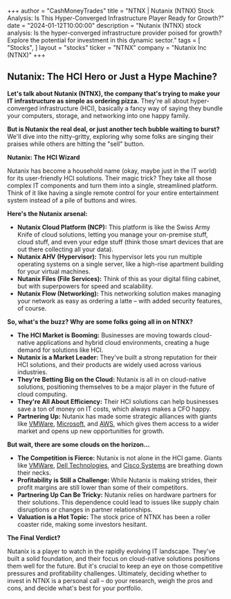 +++
author = "CashMoneyTrades"
title = "NTNX |  Nutanix (NTNX) Stock Analysis:  Is This Hyper-Converged Infrastructure Player Ready for Growth?"
date = "2024-01-12T10:00:00"
description = "Nutanix (NTNX) stock analysis: Is the hyper-converged infrastructure provider poised for growth? Explore the potential for investment in this dynamic sector."
tags = [
"Stocks",
]
layout = "stocks"
ticker = "NTNX"
company = "Nutanix Inc (NTNX)"
+++
        


## Nutanix: The HCI Hero or Just a Hype Machine?

**Let's talk about Nutanix (NTNX), the company that's trying to make your IT infrastructure as simple as ordering pizza.** They're all about hyper-converged infrastructure (HCI), basically a fancy way of saying they bundle your computers, storage, and networking into one happy family.  

**But is Nutanix the real deal, or just another tech bubble waiting to burst?** We'll dive into the nitty-gritty, exploring why some folks are singing their praises while others are hitting the "sell" button. 

**Nutanix: The HCI Wizard**

Nutanix has become a household name (okay, maybe just in the IT world) for its user-friendly HCI solutions. Their magic trick? They take all those complex IT components and turn them into a single, streamlined platform. Think of it like having a single remote control for your entire entertainment system instead of a pile of buttons and wires. 

**Here's the Nutanix arsenal:**

* **Nutanix Cloud Platform (NCP):**  This platform is like the Swiss Army Knife of cloud solutions, letting you manage your on-premise stuff, cloud stuff, and even your edge stuff (think those smart devices that are out there collecting all your data).
* **Nutanix AHV (Hypervisor):** This hypervisor lets you run multiple operating systems on a single server, like a high-rise apartment building for your virtual machines.
* **Nutanix Files (File Services):**  Think of this as your digital filing cabinet, but with superpowers for speed and scalability. 
* **Nutanix Flow (Networking):**  This networking solution makes managing your network as easy as ordering a latte –  with added security features, of course.

**So, what's the buzz? Why are some folks going all in on NTNX?**

* **The HCI Market is Booming:**  Businesses are moving towards cloud-native applications and hybrid cloud environments, creating a huge demand for solutions like HCI. 
* **Nutanix is a Market Leader:**  They've built a strong reputation for their HCI solutions, and their products are widely used across various industries.
* **They're Betting Big on the Cloud:**  Nutanix is all in on cloud-native solutions, positioning themselves to be a major player in the future of cloud computing. 
* **They're All About Efficiency:**  Their HCI solutions can help businesses save a ton of money on IT costs, which always makes a CFO happy. 
* **Partnering Up:** Nutanix has made some strategic alliances with giants like [VMWare](/stocks/vmw/), [Microsoft](/stocks/msft/), and [AWS](/stocks/amzn/), which gives them access to a wider market and opens up new opportunities for growth.

**But wait, there are some clouds on the horizon...**

* **The Competition is Fierce:**  Nutanix is not alone in the HCI game. Giants like [VMWare](/stocks/vmw/), [Dell Technologies](/stocks/dell/), and [Cisco Systems](/stocks/csco/) are breathing down their necks.
* **Profitability is Still a Challenge:**  While Nutanix is making strides, their profit margins are still lower than some of their competitors.
* **Partnering Up Can Be Tricky:**  Nutanix relies on hardware partners for their solutions.  This dependence could lead to issues like supply chain disruptions or changes in partner relationships. 
* **Valuation is a Hot Topic:**  The stock price of NTNX has been a roller coaster ride, making some investors hesitant. 

**The Final Verdict?**

Nutanix is a player to watch in the rapidly evolving IT landscape.  They've built a solid foundation, and their focus on cloud-native solutions positions them well for the future. But it's crucial to keep an eye on those competitive pressures and profitability challenges. Ultimately, deciding whether to invest in NTNX is a personal call –  do your research, weigh the pros and cons, and decide what's best for your portfolio.  

        